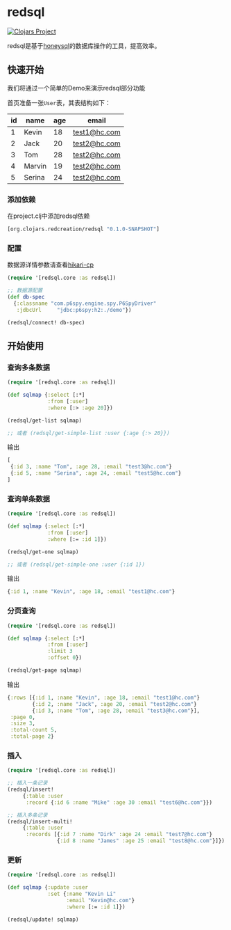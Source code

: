 # redsql
[![Clojars Project](https://img.shields.io/clojars/v/org.clojars.redcreation/redsql.svg)](https://clojars.org/org.clojars.redcreation/redsql)

redsql是基于[honeysql](https://github.com/seancorfield/honeysql)的数据库操作的工具，提高效率。

## 快速开始

我们将通过一个简单的Demo来演示redsql部分功能

首页准备一张`User`表，其表结构如下：

| id | name   | age | email        |
|----|--------|-----|--------------|
| 1  | Kevin  | 18  | test1@hc.com |
| 2  | Jack   | 20  | test2@hc.com |
| 3  | Tom    | 28  | test2@hc.com |
| 4  | Marvin | 19  | test2@hc.com |
| 5  | Serina | 24  | test2@hc.com |

### 添加依赖
在project.clj中添加redsql依赖
```clojure
[org.clojars.redcreation/redsql "0.1.0-SNAPSHOT"]
```

### 配置

数据源详情参数请查看[hikari-cp](https://github.com/tomekw/hikari-cp)

```clojure
(require '[redsql.core :as redsql])

;; 数据源配置
(def db-spec
  {:classname "com.p6spy.engine.spy.P6SpyDriver"
   :jdbcUrl     "jdbc:p6spy:h2:./demo"})

(redsql/connect! db-spec)
```

## 开始使用

### 查询多条数据

```clojure
(require '[redsql.core :as redsql])

(def sqlmap {:select [:*]
             :from [:user]
             :where [:> :age 20]})

(redsql/get-list sqlmap)

;; 或者 (redsql/get-simple-list :user {:age {:> 20}})
```
输出

```clojure
[
 {:id 3, :name "Tom", :age 28, :email "test3@hc.com"}
 {:id 5, :name "Serina", :age 24, :email "test5@hc.com"}
]
```

### 查询单条数据

```clojure
(require '[redsql.core :as redsql])

(def sqlmap {:select [:*]
             :from [:user]
             :where [:= :id 1]})

(redsql/get-one sqlmap)

;; 或者 (redsql/get-simple-one :user {:id 1})
```
输出

```clojure
{:id 1, :name "Kevin", :age 18, :email "test1@hc.com"}
```

### 分页查询
```clojure
(require '[redsql.core :as redsql])

(def sqlmap {:select [:*]
             :from [:user]
             :limit 3
             :offset 0})

(redsql/get-page sqlmap)
```

输出
```clojure
{:rows [{:id 1, :name "Kevin", :age 18, :email "test1@hc.com"}
        {:id 2, :name "Jack", :age 20, :email "test2@hc.com"}
        {:id 3, :name "Tom", :age 28, :email "test3@hc.com"}],
 :page 0,
 :size 3,
 :total-count 5,
 :total-page 2}
```


### 插入

```clojure
(require '[redsql.core :as redsql])

;; 插入一条记录
(redsql/insert!
     {:table :user
      :record {:id 6 :name "Mike" :age 30 :email "test6@hc.com"}})

;; 插入多条记录
(redsql/insert-multi!
     {:table :user
      :records [{:id 7 :name "Dirk" :age 24 :email "test7@hc.com"}
                {:id 8 :name "James" :age 25 :email "test8@hc.com"}]})
```

### 更新

```clojure
(require '[redsql.core :as redsql])

(def sqlmap {:update :user
             :set {:name "Kevin Li"
                   :email "Kevin@hc.com"}
                   :where [:= :id 1]})

(redsql/update! sqlmap)
```

